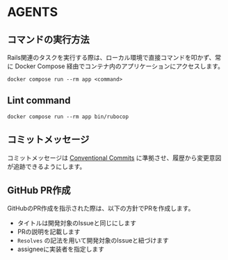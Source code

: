 # AGENTS

## コマンドの実行方法

Rails関連のタスクを実行する際は、ローカル環境で直接コマンドを叩かず、常に Docker Compose 経由でコンテナ内のアプリケーションにアクセスします。

```
docker compose run --rm app <command>
```

## Lint command

```
docker compose run --rm app bin/rubocop
```

## コミットメッセージ

コミットメッセージは [Conventional Commits](https://www.conventionalcommits.org/ja/v1.0.0/) に準拠させ、履歴から変更意図が追跡できるようにします。

## GitHub PR作成

GitHubのPR作成を指示された際は、以下の方針でPRを作成します。

- タイトルは開発対象のIssueと同じにします
- PRの説明を記載します
- `Resolves` の記法を用いて開発対象のIssueと紐づけます
- assigneeに実装者を指定します
